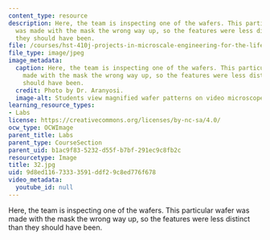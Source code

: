 ```yaml
---
content_type: resource
description: Here, the team is inspecting one of the wafers. This particular wafer
  was made with the mask the wrong way up, so the features were less distinct than
  they should have been.
file: /courses/hst-410j-projects-in-microscale-engineering-for-the-life-sciences-spring-2007/9d8ed11673333591ddf29c8ed776f678_32.jpg
file_type: image/jpeg
image_metadata:
  caption: Here, the team is inspecting one of the wafers. This particular wafer was
    made with the mask the wrong way up, so the features were less distinct than they
    should have been.
  credit: Photo by Dr. Aranyosi.
  image-alt: Students view magnified wafer patterns on video microscope.
learning_resource_types:
- Labs
license: https://creativecommons.org/licenses/by-nc-sa/4.0/
ocw_type: OCWImage
parent_title: Labs
parent_type: CourseSection
parent_uid: b1ac9f83-5232-d55f-b7bf-291ec9c8fb2c
resourcetype: Image
title: 32.jpg
uid: 9d8ed116-7333-3591-ddf2-9c8ed776f678
video_metadata:
  youtube_id: null
---
```

Here, the team is inspecting one of the wafers. This particular wafer was made with the mask the wrong way up, so the features were less distinct than they should have been.